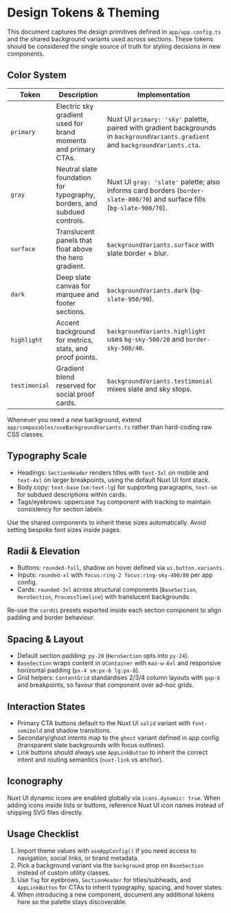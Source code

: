 # Design Tokens & Theming

This document captures the design primitives defined in `app/app.config.ts` and the
shared background variants used across sections. These tokens should be considered
the single source of truth for styling decisions in new components.

## Color System

| Token | Description | Implementation |
| --- | --- | --- |
| `primary` | Electric sky gradient used for brand moments and primary CTAs. | Nuxt UI `primary: 'sky'` palette, paired with gradient backgrounds in `backgroundVariants.gradient` and `backgroundVariants.cta`. |
| `gray` | Neutral slate foundation for typography, borders, and subdued controls. | Nuxt UI `gray: 'slate'` palette; also informs card borders (`border-slate-800/70`) and surface fills (`bg-slate-900/70`). |
| `surface` | Translucent panels that float above the hero gradient. | `backgroundVariants.surface` with slate border + blur. |
| `dark` | Deep slate canvas for marquee and footer sections. | `backgroundVariants.dark` (`bg-slate-950/90`). |
| `highlight` | Accent background for metrics, stats, and proof points. | `backgroundVariants.highlight` uses `bg-sky-500/20` and `border-sky-500/40`. |
| `testimonial` | Gradient blend reserved for social proof cards. | `backgroundVariants.testimonial` mixes slate and sky stops. |

Whenever you need a new background, extend `app/composables/useBackgroundVariants.ts`
rather than hard-coding raw CSS classes.

## Typography Scale

- Headings: `SectionHeader` renders titles with `text-3xl` on mobile and `text-4xl`
on larger breakpoints, using the default Nuxt UI font stack.
- Body copy: `text-base` (`sm:text-lg`) for supporting paragraphs, `text-sm`
for subdued descriptions within cards.
- Tags/eyebrows: uppercase `Tag` component with tracking to maintain consistency
for section labels.

Use the shared components to inherit these sizes automatically. Avoid setting
bespoke font sizes inside pages.

## Radii & Elevation

- Buttons: `rounded-full`, shadow on hover defined via `ui.button.variants`.
- Inputs: `rounded-xl` with `focus:ring-2 focus:ring-sky-400/80` per app config.
- Cards: `rounded-3xl` across structural components (`BaseSection`, `HeroSection`,
  `ProcessTimeline`) with translucent backgrounds.

Re-use the `cardUi` presets exported inside each section component to align
padding and border behaviour.

## Spacing & Layout

- Default section padding: `py-20` (`HeroSection` opts into `py-24`).
- `BaseSection` wraps content in `UContainer` with `max-w-6xl` and responsive
  horizontal padding (`px-4 sm:px-6 lg:px-8`).
- Grid helpers: `ContentGrid` standardises 2/3/4 column layouts with `gap-6`
and breakpoints, so favour that component over ad-hoc grids.

## Interaction States

- Primary CTA buttons default to the Nuxt UI `solid` variant with `font-semibold`
and shadow transitions.
- Secondary/ghost intents map to the `ghost` variant defined in app config
  (transparent slate backgrounds with focus outlines).
- Link buttons should always use `AppLinkButton` to inherit the correct intent
  and routing semantics (`nuxt-link` vs anchor).

## Iconography

Nuxt UI dynamic icons are enabled globally via `icons.dynamic: true`. When
adding icons inside lists or buttons, reference Nuxt UI icon names instead of
shipping SVG files directly.

## Usage Checklist

1. Import theme values with `useAppConfig()` if you need access to navigation,
   social links, or brand metadata.
2. Pick a background variant via the `background` prop on `BaseSection` instead
   of custom utility classes.
3. Use `Tag` for eyebrows, `SectionHeader` for titles/subheads, and
   `AppLinkButton` for CTAs to inherit typography, spacing, and hover states.
4. When introducing a new component, document any additional tokens here so the
   palette stays discoverable.
